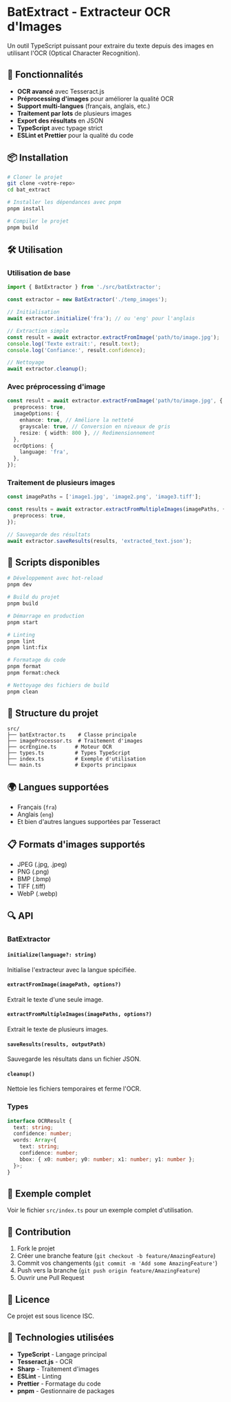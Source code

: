 # BatExtract - Extracteur OCR d'Images

Un outil TypeScript puissant pour extraire du texte depuis des images en utilisant l'OCR (Optical Character Recognition).

## 🚀 Fonctionnalités

- **OCR avancé** avec Tesseract.js
- **Préprocessing d'images** pour améliorer la qualité OCR
- **Support multi-langues** (français, anglais, etc.)
- **Traitement par lots** de plusieurs images
- **Export des résultats** en JSON
- **TypeScript** avec typage strict
- **ESLint et Prettier** pour la qualité du code

## 📦 Installation

```bash
# Cloner le projet
git clone <votre-repo>
cd bat_extract

# Installer les dépendances avec pnpm
pnpm install

# Compiler le projet
pnpm build
```

## 🛠 Utilisation

### Utilisation de base

```typescript
import { BatExtractor } from './src/batExtractor';

const extractor = new BatExtractor('./temp_images');

// Initialisation
await extractor.initialize('fra'); // ou 'eng' pour l'anglais

// Extraction simple
const result = await extractor.extractFromImage('path/to/image.jpg');
console.log('Texte extrait:', result.text);
console.log('Confiance:', result.confidence);

// Nettoyage
await extractor.cleanup();
```

### Avec préprocessing d'image

```typescript
const result = await extractor.extractFromImage('path/to/image.jpg', {
  preprocess: true,
  imageOptions: {
    enhance: true, // Améliore la netteté
    grayscale: true, // Conversion en niveaux de gris
    resize: { width: 800 }, // Redimensionnement
  },
  ocrOptions: {
    language: 'fra',
  },
});
```

### Traitement de plusieurs images

```typescript
const imagePaths = ['image1.jpg', 'image2.png', 'image3.tiff'];

const results = await extractor.extractFromMultipleImages(imagePaths, {
  preprocess: true,
});

// Sauvegarde des résultats
await extractor.saveResults(results, 'extracted_text.json');
```

## 🔧 Scripts disponibles

```bash
# Développement avec hot-reload
pnpm dev

# Build du projet
pnpm build

# Démarrage en production
pnpm start

# Linting
pnpm lint
pnpm lint:fix

# Formatage du code
pnpm format
pnpm format:check

# Nettoyage des fichiers de build
pnpm clean
```

## 📁 Structure du projet

```
src/
├── batExtractor.ts    # Classe principale
├── imageProcessor.ts  # Traitement d'images
├── ocrEngine.ts      # Moteur OCR
├── types.ts          # Types TypeScript
├── index.ts          # Exemple d'utilisation
└── main.ts           # Exports principaux
```

## 🌍 Langues supportées

- Français (`fra`)
- Anglais (`eng`)
- Et bien d'autres langues supportées par Tesseract

## 📋 Formats d'images supportés

- JPEG (.jpg, .jpeg)
- PNG (.png)
- BMP (.bmp)
- TIFF (.tiff)
- WebP (.webp)

## 🔍 API

### BatExtractor

#### `initialize(language?: string)`

Initialise l'extracteur avec la langue spécifiée.

#### `extractFromImage(imagePath, options?)`

Extrait le texte d'une seule image.

#### `extractFromMultipleImages(imagePaths, options?)`

Extrait le texte de plusieurs images.

#### `saveResults(results, outputPath)`

Sauvegarde les résultats dans un fichier JSON.

#### `cleanup()`

Nettoie les fichiers temporaires et ferme l'OCR.

### Types

```typescript
interface OCRResult {
  text: string;
  confidence: number;
  words: Array<{
    text: string;
    confidence: number;
    bbox: { x0: number; y0: number; x1: number; y1: number };
  }>;
}
```

## 🧪 Exemple complet

Voir le fichier `src/index.ts` pour un exemple complet d'utilisation.

## 🤝 Contribution

1. Fork le projet
2. Créer une branche feature (`git checkout -b feature/AmazingFeature`)
3. Commit vos changements (`git commit -m 'Add some AmazingFeature'`)
4. Push vers la branche (`git push origin feature/AmazingFeature`)
5. Ouvrir une Pull Request

## 📄 Licence

Ce projet est sous licence ISC.

## 🔧 Technologies utilisées

- **TypeScript** - Langage principal
- **Tesseract.js** - OCR
- **Sharp** - Traitement d'images
- **ESLint** - Linting
- **Prettier** - Formatage du code
- **pnpm** - Gestionnaire de packages
